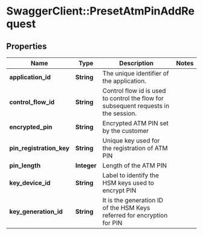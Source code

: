 # SwaggerClient::PresetAtmPinAddRequest

## Properties
Name | Type | Description | Notes
------------ | ------------- | ------------- | -------------
**application_id** | **String** | The unique identifier of the application. | 
**control_flow_id** | **String** | Control flow id is used to control the flow for subsequent requests in the session. | 
**encrypted_pin** | **String** | Encrypted ATM PIN set by the customer | 
**pin_registration_key** | **String** | Unique key used for the registration of ATM PIN | 
**pin_length** | **Integer** | Length of the ATM  PIN | 
**key_device_id** | **String** | Label to identify the HSM keys used to encrypt PIN | 
**key_generation_id** | **String** | It is the generation ID of the HSM Keys referred for encryption for PIN | 

